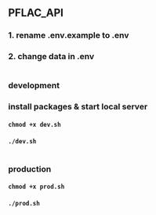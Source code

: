 ## PFLAC_API

### 1. rename .env.example to .env
### 2. change data in .env

#

### development 
### install packages & start local server
#### ```chmod +x dev.sh```
#### ```./dev.sh```

#

### production
#### ```chmod +x prod.sh```
#### ```./prod.sh```
